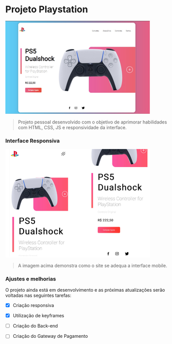 # Projeto Playstation 


<img src="./img/IMG_9081.PNG" alt="interfaceProject" width="450px">

> Projeto pessoal desenvolvido com o objetivo de aprimorar habilidades com HTML, CSS, JS e responsividade da interface.

### Interface Responsiva
<img src="./img/Design sem nome (2).png" alt="interfaceMobile" width="450px">

> A imagem acima demonstra como o site se adequa a interface mobile.


### Ajustes e melhorias

O projeto ainda está em desenvolvimento e as próximas atualizações serão voltadas nas seguintes tarefas:

- [x] Criação responsiva
- [x] Utilização de keyframes 
- [ ] Criação do Back-end
- [ ] Criação do Gateway de Pagamento

